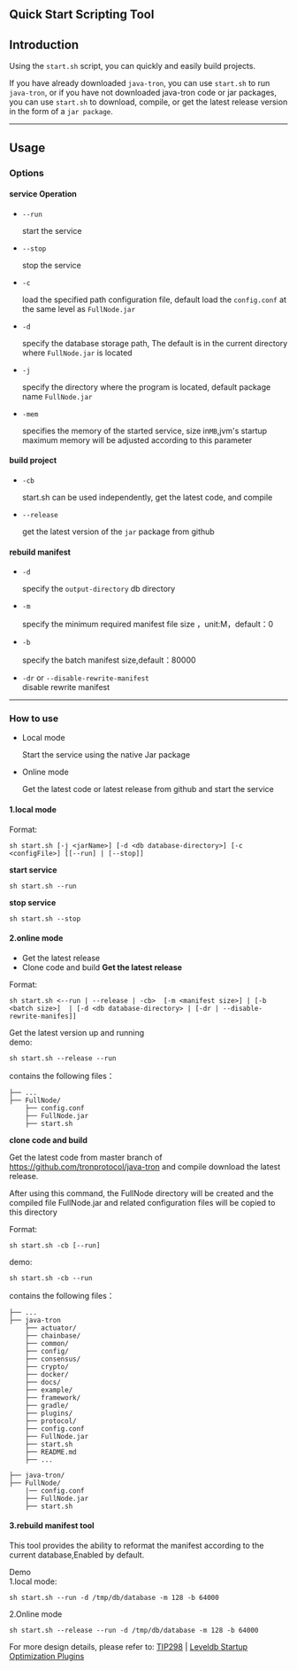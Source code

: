 ## Quick Start Scripting Tool

## Introduction

Using the `start.sh` script, you can quickly and easily build projects.

If you have already downloaded `java-tron`, you can use `start.sh` to run `java-tron`, or if you have not downloaded java-tron code or jar packages, you can use `start.sh` to download, compile, or get the latest release version in the form of a `jar package`.

***

## Usage

### Options

#### service Operation

* `--run` 

  start the service

* `--stop`

  stop the service

* `-c`

  load the specified path configuration file, default load the `config.conf` at the same level as `FullNode.jar`

* `-d`

  specify the database storage path, The default is in the current directory where `FullNode.jar` is located

* `-j`

  specify the directory where the program is located, default package name `FullNode.jar `

* `-mem`

  specifies the memory of the started service, size in`MB`,jvm's startup maximum memory will be adjusted according to this parameter

#### build project

* `-cb`

  start.sh can be used independently, get the latest code, and compile

* `--release`

  get the latest version of the `jar` package from github


#### rebuild manifest

* `-d`

  specify the `output-directory` db directory

* `-m`

  specify the minimum required manifest file size ，unit:M，default：0

* `-b`

  specify the batch manifest size,default：80000

* `-dr` or `--disable-rewrite-manifest`  
  disable rewrite manifest

***

### How to use

* Local mode

  Start the service using the native Jar package

* Online mode

  Get the latest code or latest release from github and start the service

#### 1.local mode

Format:

```
sh start.sh [-j <jarName>] [-d <db database-directory>] [-c <configFile>] [[--run] | [--stop]]
```

**start service**

```
sh start.sh --run
```

**stop service**

```
sh start.sh --stop
```



#### 2.online mode
* Get the latest release
* Clone code and build
**Get the latest release**

Format:

```
sh start.sh <--run | --release | -cb>  [-m <manifest size>] | [-b <batch size>]  | [-d <db database-directory> | [-dr | --disable-rewrite-manifes]]
```

Get the latest version up and running  
demo:

```
sh start.sh --release --run
```

contains the following files：

```
├── ...
├── FullNode/
    ├── config.conf
    ├── FullNode.jar
    ├── start.sh
```

**clone code and build**

Get the latest code from master branch of https://github.com/tronprotocol/java-tron and compile download the latest release. 

After using this command, the FullNode directory will be created and the compiled file FullNode.jar and related configuration files will be copied to this directory

Format:

```
sh start.sh -cb [--run]
```

demo:

```
sh start.sh -cb --run
```

contains the following files：

```
├── ...
├── java-tron
    ├── actuator/
    ├── chainbase/
    ├── common/
    ├── config/
    ├── consensus/    
    ├── crypto/
    ├── docker/
    ├── docs/
    ├── example/   
    ├── framework/
    ├── gradle/
    ├── plugins/
    ├── protocol/
    ├── config.conf
    ├── FullNode.jar
    ├── start.sh
    ├── README.md
    ├── ...
```

```
├── java-tron/
├── FullNode/
    |── config.conf
    ├── FullNode.jar
    ├── start.sh
```

#### 3.rebuild manifest tool

This tool provides the ability to reformat the manifest according to the current database,Enabled by default.

Demo  
1.local mode:
```
sh start.sh --run -d /tmp/db/database -m 128 -b 64000
```

2.Online mode
```
sh start.sh --release --run -d /tmp/db/database -m 128 -b 64000
```
For more design details, please refer to: [TIP298](https://github.com/tronprotocol/tips/issues/298) | [Leveldb Startup Optimization Plugins](https://github.com/tronprotocol/documentation-en/blob/master/docs/developers/archive-manifest.md)




